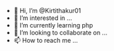 - 👋 Hi, I’m @Kirtithakur01
- 👀 I’m interested in ...
- 🌱 I’m currently learning php
- 💞️ I’m looking to collaborate on ...
- 📫 How to reach me ...

<!---
Kirtithakur01/Kirtithakur01 is a ✨ special ✨ repository because its `README.md` (this file) appears on your GitHub profile.
You can click the Preview link to take a look at your changes.
--->
